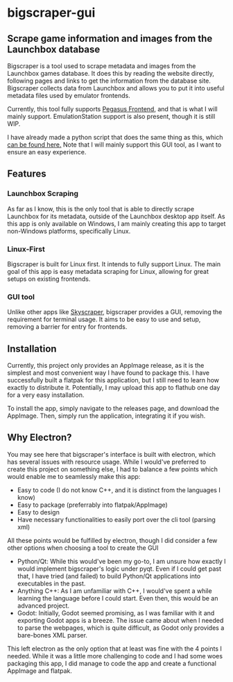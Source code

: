 # bigscraper-gui

## Scrape game information and images from the Launchbox database

Bigscraper is a tool used to scrape metadata and images from the Launchbox games database. It does this by reading the website directly, following pages and links to get the information from the database site. Bigscraper collects data from Launchbox and allows you to put it into useful metadata files used by emulator frontends.

Currently, this tool fully supports [Pegasus Frontend](https://pegasus-frontend.org/), and that is what I will mainly support. EmulationStation support is also present, though it is still WIP.

I have already made a python script that does the same thing as this, which [can be found here.](https://github.com/Fr75s/bigscraper/) Note that I will mainly support this GUI tool, as I want to ensure an easy experience.

## Features

### Launchbox Scraping

As far as I know, this is the only tool that is able to directly scrape Launchbox for its metadata, outside of the Launchbox desktop app itself. As this app is only available on Windows, I am mainly creating this app to target non-Windows platforms, specifically Linux.

### Linux-First

Bigscraper is built for Linux first. It intends to fully support Linux. The main goal of this app is easy metadata scraping for Linux, allowing for great setups on existing frontends.

### GUI tool

Unlike other apps like [Skyscraper](https://github.com/muldjord/skyscraper), bigscraper provides a GUI, removing the requirement for terminal usage. It aims to be easy to use and setup, removing a barrier for entry for frontends.

## Installation

Currently, this project only provides an AppImage release, as it is the simplest and most convenient way I have found to package this. I have successfully built a flatpak for this application, but I still need to learn how exactly to distribute it. Potentially, I may upload this app to flathub one day for a very easy installation.

To install the app, simply navigate to the releases page, and download the AppImage. Then, simply run the application, integrating it if you wish.

## Why Electron?

You may see here that bigscraper's interface is built with electron, which has several issues with resource usage. While I would've preferred to create this project on something else, I had to balance a few points which would enable me to seamlessly make this app:

- Easy to code (I do not know C++, and it is distinct from the languages I know)
- Easy to package (preferrably into flatpak/AppImage)
- Easy to design
- Have necessary functionalities to easily port over the cli tool (parsing xml)

All these points would be fulfilled by electron, though I did consider a few other options when choosing a tool to create the GUI

- Python/Qt: While this would've been my go-to, I am unsure how exactly I would implement bigscraper's logic under pyqt. Even if I could get past that, I have tried (and failed) to build Python/Qt applications into executables in the past.
- Anything C++: As I am unfamiliar with C++, I would've spent a while learning the language before I could start. Even then, this would be an advanced project.
- Godot: Initially, Godot seemed promising, as I was familiar with it and exporting Godot apps is a breeze. The issue came about when I needed to parse the webpages, which is quite difficult, as Godot only provides a bare-bones XML parser.

This left electron as the only option that at least was fine with the 4 points I needed. While it was a little more challenging to code and I had some woes packaging this app, I did manage to code the app and create a functional AppImage and flatpak.
